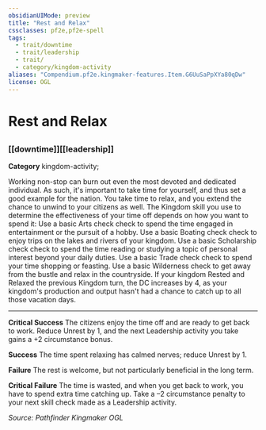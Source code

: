 ```yaml
---
obsidianUIMode: preview
title: "Rest and Relax"
cssclasses: pf2e,pf2e-spell
tags:
  - trait/downtime
  - trait/leadership
  - trait/
  - category/kingdom-activity
aliases: "Compendium.pf2e.kingmaker-features.Item.G6UuSaPpXYa80qDw"
license: OGL
---
```

# Rest and Relax
## 
### [[downtime]][[leadership]]

**Category** kingdom-activity; 




Working non-stop can burn out even the most devoted and dedicated individual. As such, it's important to take time for yourself, and thus set a good example for the nation. You take time to relax, and you extend the chance to unwind to your citizens as well. The Kingdom skill you use to determine the effectiveness of your time off depends on how you want to spend it: Use a basic Arts check check to spend the time engaged in entertainment or the pursuit of a hobby. Use a basic Boating check check to enjoy trips on the lakes and rivers of your kingdom. Use a basic Scholarship check check to spend the time reading or studying a topic of personal interest beyond your daily duties. Use a basic Trade check check to spend your time shopping or feasting. Use a basic Wilderness check to get away from the bustle and relax in the countryside. If your kingdom Rested and Relaxed the previous Kingdom turn, the DC increases by 4, as your kingdom's production and output hasn't had a chance to catch up to all those vacation days.

* * *

**Critical Success** The citizens enjoy the time off and are ready to get back to work. Reduce Unrest by 1, and the next Leadership activity you take gains a +2 circumstance bonus.

**Success** The time spent relaxing has calmed nerves; reduce Unrest by 1.

**Failure** The rest is welcome, but not particularly beneficial in the long term.

**Critical Failure** The time is wasted, and when you get back to work, you have to spend extra time catching up. Take a –2 circumstance penalty to your next skill check made as a Leadership activity.

*Source: Pathfinder Kingmaker*
*OGL*